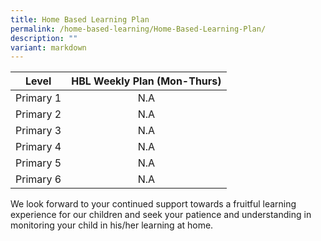 ```yaml
---
title: Home Based Learning Plan
permalink: /home-based-learning/Home-Based-Learning-Plan/
description: ""
variant: markdown
---
```

|   Level   |HBL Weekly Plan (Mon-Thurs) |
|:---------:|:---------------------------:|
| Primary 1 |    N.A   |
| Primary 2 |    N.A   |
| Primary 3 |             N.A             |
| Primary 4 |             N.A             |
| Primary 5 |             N.A             |
| Primary 6 |              N.A            |

We look forward to your continued support towards a fruitful learning experience for our children and seek your patience and understanding in monitoring your child in his/her learning at home.